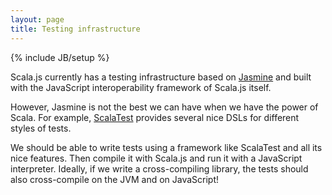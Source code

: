 ```yaml
---
layout: page
title: Testing infrastructure
---
```

{% include JB/setup %}

Scala.js currently has a testing infrastructure based on
[Jasmine](http://pivotal.github.io/jasmine/) and built with the JavaScript
interoperability framework of Scala.js itself.

However, Jasmine is not the best we can have when we have the power of Scala.
For example, [ScalaTest](http://www.scalatest.org/) provides several nice DSLs
for different styles of tests.

We should be able to write tests using a framework like ScalaTest and all its
nice features. Then compile it with Scala.js and run it with a JavaScript
interpreter.
Ideally, if we write a cross-compiling library, the tests should also
cross-compile on the JVM and on JavaScript!
